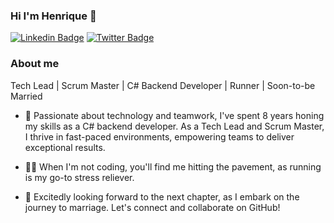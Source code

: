### Hi I'm Henrique 👋

[![Linkedin Badge](https://img.shields.io/badge/-LinkedIn-blue?style=flat-square&logo=Linkedin&logoColor=white&link=https://www.linkedin.com/in/fagnerpsantos/)](https://www.linkedin.com/in/henriquespecian/)
[![Twitter Badge](https://img.shields.io/badge/-Twitter-1ca0f1?style=flat-square&labelColor=1ca0f1&logo=twitter&logoColor=white&link=https://twitter.com/fagnerpsantos)](https://twitter.com/henriquespecian)


### About me
Tech Lead | Scrum Master | C# Backend Developer | Runner | Soon-to-be Married 


- 🌱 Passionate about technology and teamwork, I've spent 8 years honing my skills as a C# backend developer. As a Tech Lead and Scrum Master, I thrive in fast-paced environments, empowering teams to deliver exceptional results. 

- :running_man: When I'm not coding, you'll find me hitting the pavement, as running is my go-to stress reliever. 

- 💍 Excitedly looking forward to the next chapter, as I embark on the journey to marriage. Let's connect and collaborate on GitHub! 

